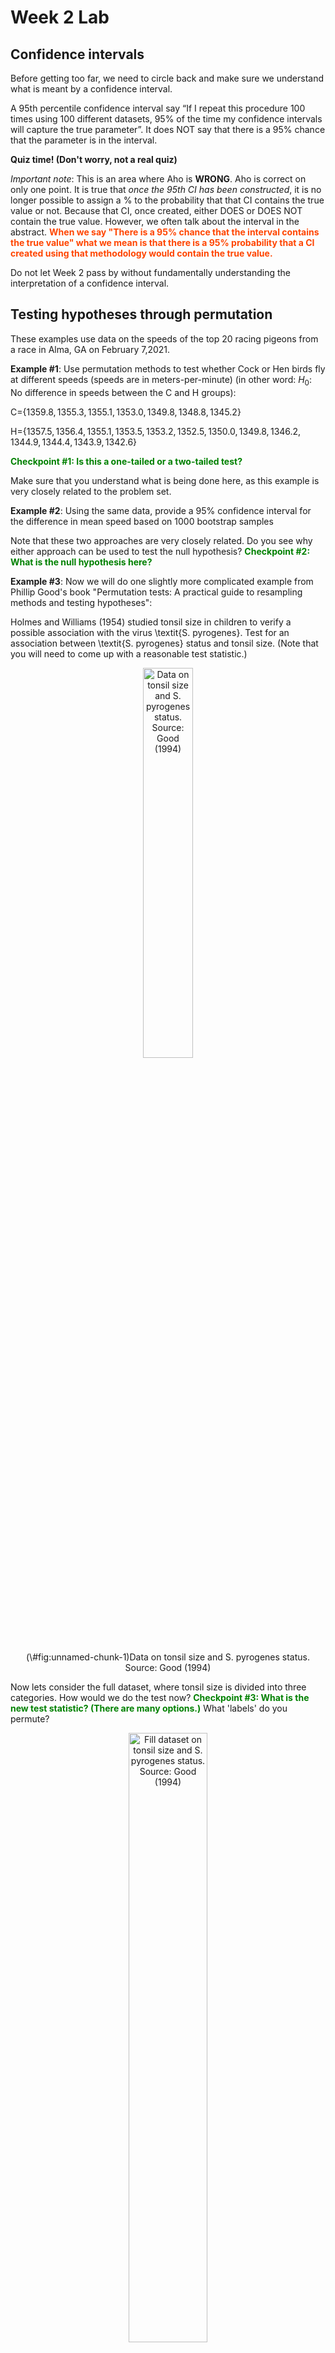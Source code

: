 Week 2 Lab
=============

Confidence intervals
-----------------------

Before getting too far, we need to circle back and make sure we understand what is meant by a confidence interval. 

A 95th percentile confidence interval say “If I repeat this procedure 100 times using 100 different datasets, 95% of the time my confidence intervals will capture the true parameter”. It does NOT say that there is a 95% chance that the parameter is in the interval.

**Quiz time! (Don't worry, not a real quiz)**

*Important note*: This is an area where Aho is **WRONG**. Aho is correct on only one point. It is true that *once the 95th CI has been constructed*, it is no longer possible to assign a $\%$ to the probability that that CI contains the true value or not. Because that CI, once created, either DOES or DOES NOT contain the true value. However, we often talk about the interval in the abstract. **<span style="color: orangered;">When we say "There is a 95$\%$ chance that the interval contains the true value" what we mean is that there is a 95$\%$ probability that a CI created using that methodology would contain the true value.</span>**

Do not let Week 2 pass by without fundamentally understanding the interpretation of a confidence interval. 

Testing hypotheses through permutation
------------------------------------

These examples use data on the speeds of the top 20 racing pigeons from a race in Alma, GA on February 7,2021. 

**Example #1**: Use permutation methods to test whether Cock or Hen birds fly at different speeds (speeds are in meters-per-minute) (in other word: $H_{0}$: No difference in speeds between the C and H groups):

C=$\{1359.8,1355.3,1355.1,1353.0,1349.8,1348.8,1345.2\}$

H=$\{1357.5,1356.4,1355.1,1353.5,1353.2,1352.5,1350.0,1349.8,1346.2,1344.9,1344.4,1343.9,1342.6\}$

**<span style="color: green;">Checkpoint #1: Is this a one-tailed or a two-tailed test?</span>**

Make sure that you understand what is being done here, as this example is very closely related to the problem set.


**Example #2**: Using the same data, provide a 95% confidence interval for the difference in mean speed based on 1000 bootstrap samples

Note that these two approaches are very closely related. Do you see why either approach can be used to test the null hypothesis? **<span style="color: green;">Checkpoint #2: What is the null hypothesis here?</span>**

**Example #3**: Now we will do one slightly more complicated example from Phillip Good's book "Permutation tests: A practical guide to resampling methods and testing hypotheses":

Holmes and Williams (1954) studied tonsil size in children to verify a possible association with the virus \textit{S. pyrogenes}. Test for an association between \textit{S. pyrogenes} status and tonsil size. (Note that you will need to come up with a reasonable test statistic.)

<div class="figure" style="text-align: center">
<img src="Table2categories.png" alt="Data on tonsil size and S. pyrogenes status. Source: Good (1994)" width="40%" />
<p class="caption">(\#fig:unnamed-chunk-1)Data on tonsil size and S. pyrogenes status. Source: Good (1994)</p>
</div>

Now lets consider the full dataset, where tonsil size is divided into three categories. How would we do the test now? **<span style="color: green;">Checkpoint #3: What is the new test statistic? (There are many options.)</span>** What 'labels' do you permute?

<div class="figure" style="text-align: center">
<img src="Table3categories.png" alt="Fill dataset on tonsil size and S. pyrogenes status. Source: Good (1994)" width="50%" />
<p class="caption">(\#fig:unnamed-chunk-2)Fill dataset on tonsil size and S. pyrogenes status. Source: Good (1994)</p>
</div>

Basics of bootstrap and jackknife
------------------------------------

To get started with bootstrap and jackknife techniques, we start by working through a very simple example. First we simulate some data


```r
x<-seq(0,9,by=1)
```

This will constutute our "data". Let's print the result of sampling with replacement to get a sense for it...


```r
table(sample(x,size=length(x),replace=T))
```

```
## 
## 1 2 3 5 6 7 8 9 
## 1 3 1 1 1 1 1 1
```

Now we will write a little script to take bootstrap samples and calculate the means of each of these bootstrap samples


```r
xmeans<-vector(length=1000)
for (i in 1:1000)
  {
  xmeans[i]<-mean(sample(x,replace=T))
  }
```

The actual number of bootstrapped samples is arbitrary *at this point* but there are ways of characterizing the precision of the bootstrap (jackknife-after-bootstrap) which might inform the number of bootstrap samples needed. *In practice*, people tend to pick some arbitrary but large number of bootstrap samples because computers are so fast that it is often easy to draw far more samples than are actually needed. When calculation of the statistic is slow (as might be the case if you are using the samples to construct a phylogeny, for example), then you would need to be more concerned with the number of bootstrap samples. 

First, lets just look at a histogram of the bootstrapped means and plot the actual sample mean on the histogram for comparison



```r
hist(xmeans,breaks=30,col="pink")
abline(v=mean(x),lwd=2)
```

<img src="Week-2-lab_files/figure-html/unnamed-chunk-6-1.png" width="672" />

Calculating bias and standard error
-----------------------------------

From these we can calculate the bias and standard deviation for the mean (which is the "statistic"):

$$
\widehat{Bias_{boot}} = \left(\frac{1}{k}\sum^{k}_{i=1}\theta^{*}_{i}\right)-\hat{\theta}
$$


```r
bias.boot<-mean(xmeans)-mean(x)
bias.boot
```

```
## [1] 0.0112
```

```r
hist(xmeans,breaks=30,col="pink")
abline(v=mean(x),lwd=5,col="black")
abline(v=mean(xmeans),lwd=2,col="yellow")
```

<img src="Week-2-lab_files/figure-html/unnamed-chunk-7-1.png" width="672" />

$$
\widehat{s.e._{boot}} = \sqrt{\frac{1}{k-1}\sum^{k}_{i=1}(\theta^{*}_{i}-\bar{\theta^{*}})^{2}}
$$


```r
se.boot<-sd(xmeans)
```

We can find the confidence intervals in two ways:

Method #1: Assume the bootstrap statistics are normally distributed


```r
LL.boot<-mean(xmeans)-1.96*se.boot #where did 1.96 come from?
UL.boot<-mean(xmeans)+1.96*se.boot
LL.boot
```

```
## [1] 2.714986
```

```r
UL.boot
```

```
## [1] 6.307414
```

Method #2: Simply take the quantiles of the bootstrap statistics


```r
quantile(xmeans,c(0.025,0.975))
```

```
##  2.5% 97.5% 
##   2.8   6.2
```

Let's compare this to what we would have gotten if we had used normal distribution theory. First we have to calculate the standard error:


```r
se.normal<-sqrt(var(x)/length(x))
LL.normal<-mean(x)-qt(0.975,length(x)-1)*se.normal
UL.normal<-mean(x)+qt(0.975,length(x)-1)*se.normal
LL.normal
```

```
## [1] 2.334149
```

```r
UL.normal
```

```
## [1] 6.665851
```

In this case, the confidence intervals we got from the normal distribution theory are too wide.

**<span style="color: green;">Checkpoint #4: Does it make sense why the normal distribution theory intervals are too wide?</span>** Because the original were were uniformly distributed, the data has higher variance than would be expected and therefore the standard error is higher than would be expected.

There are two packages that provide functions for bootstrapping, 'boot' and 'boostrap'. We will start by using the 'bootstrap' package, which was originally designed for Efron and Tibshirani's monograph on the bootstrap. 

To test the main functionality of the 'bootstrap' package, we will use the data we already have. The 'bootstrap' function requires the input of a user-defined function to calculate the statistic of interest. Here I will write a function that calculates the mean of the input values.


```r
library(bootstrap)
theta<-function(x)
  {
    mean(x)
  }
results<-bootstrap(x=x,nboot=1000,theta=theta)
results
```

```
## $thetastar
##    [1] 2.2 3.9 4.7 6.5 5.4 3.8 4.2 4.7 3.4 5.1 5.4 4.7 4.8 3.9 6.0 4.9 4.6 3.4
##   [19] 4.7 4.6 3.4 5.4 4.2 4.5 4.7 4.7 6.8 4.2 5.9 6.7 4.3 4.1 5.9 3.4 4.9 4.1
##   [37] 5.3 3.6 5.9 5.0 5.0 4.5 5.5 3.4 4.5 5.7 4.5 4.2 4.9 4.4 6.2 7.2 5.5 4.4
##   [55] 5.6 4.0 3.0 5.7 4.0 4.4 3.4 4.7 4.8 3.6 3.4 3.6 5.1 5.0 4.4 4.3 5.8 4.7
##   [73] 2.6 5.2 2.9 3.4 6.5 4.6 4.5 4.1 5.7 4.8 2.9 4.0 3.5 4.5 3.9 6.0 3.9 3.5
##   [91] 3.7 3.6 4.6 5.3 2.4 3.9 2.6 5.4 5.4 6.1 3.6 5.3 4.0 4.4 5.6 5.3 4.0 3.2
##  [109] 3.4 4.2 4.1 3.4 4.1 3.3 5.7 2.9 5.1 5.4 4.4 3.8 5.0 4.6 2.3 4.1 3.5 4.0
##  [127] 3.5 4.6 4.1 4.7 5.4 5.7 4.7 4.7 4.3 5.1 2.4 5.1 4.6 4.9 4.5 4.6 4.2 4.5
##  [145] 5.4 6.3 3.9 3.7 5.0 4.5 4.9 4.4 3.5 5.2 5.0 4.6 4.3 5.3 3.4 3.0 4.1 4.5
##  [163] 4.9 3.1 2.7 3.8 5.6 3.3 4.4 6.3 2.6 4.5 5.9 5.1 3.8 4.6 4.4 3.9 4.8 2.3
##  [181] 4.5 4.0 6.3 3.1 6.2 2.7 4.2 3.7 4.9 6.7 3.7 6.5 4.1 4.4 5.1 5.8 4.4 4.1
##  [199] 3.5 4.4 4.5 3.9 3.2 4.0 4.3 4.9 3.5 5.1 5.8 2.8 4.5 5.0 4.7 4.7 3.8 5.8
##  [217] 4.1 4.3 3.9 4.9 4.0 2.9 7.0 4.7 2.6 4.4 4.8 2.7 4.1 4.3 5.8 5.9 5.8 4.4
##  [235] 4.2 4.8 3.4 4.5 5.3 4.6 3.5 4.1 3.7 3.6 3.7 3.0 4.0 3.7 5.1 3.5 3.3 5.1
##  [253] 5.5 4.6 5.3 2.5 3.7 3.8 5.2 4.8 4.9 3.7 4.0 3.7 4.3 4.2 4.2 5.1 5.5 2.9
##  [271] 5.1 4.4 6.0 5.3 4.0 4.6 4.4 5.3 2.9 3.2 6.4 3.4 6.0 5.5 4.6 4.2 5.4 3.3
##  [289] 4.9 3.7 4.0 3.4 4.3 4.6 5.6 4.6 5.4 4.7 4.9 4.1 4.3 4.5 4.6 5.9 4.6 5.0
##  [307] 4.0 4.4 4.9 3.2 4.3 5.0 4.7 4.7 2.6 3.0 4.3 3.9 4.6 6.4 6.0 2.5 4.1 4.6
##  [325] 3.1 3.1 4.2 2.9 4.9 3.9 2.7 4.2 3.6 4.3 5.1 4.8 2.7 5.6 3.0 4.0 4.1 4.7
##  [343] 4.8 4.9 4.2 4.4 5.0 5.1 6.1 3.6 5.6 3.3 5.4 5.2 4.8 3.6 5.6 4.1 4.4 3.6
##  [361] 4.7 5.4 5.5 4.6 4.6 3.7 3.7 3.9 3.9 5.1 2.8 4.1 3.6 5.8 5.5 5.1 5.0 4.5
##  [379] 5.5 5.7 4.2 4.6 5.8 2.8 3.3 4.1 4.2 5.5 4.6 5.2 4.5 5.4 3.9 4.9 4.7 3.2
##  [397] 5.3 3.8 3.5 3.7 4.5 2.5 6.1 4.3 4.0 3.3 3.5 6.0 4.9 4.2 4.5 3.8 5.7 3.9
##  [415] 4.2 5.1 2.3 5.4 5.6 4.9 3.5 5.5 5.1 4.5 4.4 4.2 5.2 6.0 4.4 5.3 5.7 5.5
##  [433] 3.7 4.5 5.2 4.6 4.1 3.5 5.2 3.2 3.6 6.7 4.0 4.0 3.7 3.9 6.2 4.1 4.2 4.8
##  [451] 4.0 3.4 3.6 4.0 4.0 4.7 4.7 5.1 2.9 4.6 4.4 3.4 6.0 4.7 3.7 5.9 4.9 2.3
##  [469] 4.6 3.8 5.8 5.0 6.3 6.2 4.1 4.6 3.8 4.7 3.9 5.4 5.4 4.4 2.9 5.6 3.6 4.8
##  [487] 5.8 6.5 4.4 4.2 4.2 2.9 7.2 4.9 4.0 5.0 5.3 4.1 3.9 4.3 6.4 3.9 5.7 6.3
##  [505] 3.3 5.1 4.9 5.1 4.7 4.3 4.5 4.9 4.6 3.3 4.6 5.7 4.8 5.0 4.7 4.0 5.2 4.9
##  [523] 3.5 3.3 3.3 4.3 3.6 5.0 4.7 4.6 2.3 4.9 4.5 3.2 5.1 3.9 3.6 4.7 2.8 4.2
##  [541] 6.6 4.3 5.0 6.1 5.0 4.1 4.0 3.2 3.9 3.7 4.3 4.9 5.4 3.8 4.3 6.7 5.7 5.8
##  [559] 4.3 2.9 3.9 5.5 5.5 4.1 4.3 4.4 3.1 3.7 5.1 6.0 4.4 2.4 5.2 4.3 4.9 4.3
##  [577] 5.1 5.2 4.3 5.0 4.7 5.8 4.0 5.5 3.9 4.7 4.6 4.4 4.3 5.1 6.0 3.2 5.8 3.2
##  [595] 3.5 5.4 3.1 4.5 5.8 3.9 4.2 3.4 4.8 4.1 3.2 4.3 4.0 3.9 6.4 4.8 5.0 5.0
##  [613] 4.5 3.7 5.0 3.5 4.5 4.7 5.1 3.6 5.9 3.6 5.4 5.1 4.6 5.3 3.9 4.0 3.4 3.7
##  [631] 4.2 4.8 4.7 3.4 4.6 4.3 4.1 5.5 3.5 3.7 4.4 3.4 4.5 5.4 3.8 4.2 5.5 4.3
##  [649] 5.3 3.7 5.2 4.2 4.4 1.8 4.8 3.7 5.9 4.4 4.5 2.9 3.9 4.5 4.1 5.4 4.8 4.0
##  [667] 5.1 5.3 6.3 4.0 4.9 4.2 5.0 6.8 4.2 5.9 5.3 3.4 4.9 4.2 4.3 3.5 4.7 6.5
##  [685] 4.3 6.0 4.1 4.7 6.5 3.7 4.1 4.7 5.4 4.9 3.3 2.4 5.2 2.0 4.3 4.0 4.7 4.2
##  [703] 6.9 5.4 4.6 2.9 4.6 4.5 6.0 4.5 4.1 4.4 3.5 5.2 4.3 5.5 3.1 4.3 3.0 4.7
##  [721] 4.0 4.0 5.3 3.5 4.5 4.2 4.3 4.0 5.7 5.4 6.3 3.0 5.3 5.7 4.6 5.2 4.5 5.2
##  [739] 3.7 4.3 4.0 4.4 5.2 5.0 4.2 4.2 6.3 4.6 4.2 4.7 4.8 4.2 3.0 4.5 4.6 4.7
##  [757] 5.9 4.9 3.8 4.1 5.9 5.1 3.7 3.7 4.0 2.8 4.5 4.4 3.9 4.7 2.0 5.5 4.3 5.7
##  [775] 5.8 5.9 3.3 5.1 4.8 6.4 4.3 4.6 4.6 5.2 3.2 3.6 4.0 4.6 3.4 3.8 5.0 6.0
##  [793] 5.3 5.0 4.1 3.8 4.6 4.3 4.7 3.9 4.8 4.6 3.0 4.4 4.5 3.9 4.8 5.1 4.8 3.3
##  [811] 5.7 3.6 5.1 3.4 4.6 7.0 2.8 5.7 5.7 4.3 5.6 4.6 5.4 5.7 4.6 3.9 4.3 4.4
##  [829] 4.8 5.7 3.5 3.7 5.2 5.5 6.6 5.3 4.5 5.1 4.9 4.0 4.1 3.4 5.0 4.4 5.5 3.4
##  [847] 2.8 4.6 4.7 4.1 4.4 3.7 4.0 3.3 4.0 3.7 4.4 4.9 4.5 5.0 4.0 3.5 5.2 4.4
##  [865] 3.7 3.1 4.3 3.8 3.9 3.3 4.8 3.2 6.6 4.9 5.1 4.5 4.1 5.2 4.7 3.9 3.4 3.9
##  [883] 4.9 4.2 2.6 5.1 3.8 3.4 5.4 5.1 4.7 5.2 4.2 5.5 4.1 3.7 3.7 5.5 4.8 3.7
##  [901] 4.7 5.4 3.5 5.2 4.9 5.0 2.5 4.5 3.2 4.6 6.4 3.8 4.7 3.7 5.5 6.0 4.4 4.3
##  [919] 3.7 2.9 4.1 5.3 3.2 3.9 5.2 4.9 4.9 5.2 4.1 4.9 5.0 3.4 5.3 3.6 3.7 3.8
##  [937] 2.3 3.6 4.0 2.8 3.6 4.0 3.9 4.4 3.3 5.1 4.3 5.0 4.6 4.6 4.0 4.7 6.0 3.5
##  [955] 5.5 3.9 5.6 5.5 5.7 2.8 5.0 5.3 5.7 3.4 4.7 4.1 3.7 5.0 5.4 4.6 3.0 3.4
##  [973] 3.2 4.4 2.8 4.0 2.6 4.7 5.5 4.6 4.8 4.7 4.2 4.9 3.8 4.2 4.5 2.6 4.5 4.5
##  [991] 5.0 5.7 4.7 3.9 4.5 3.3 3.8 4.8 3.9 4.6
## 
## $func.thetastar
## NULL
## 
## $jack.boot.val
## NULL
## 
## $jack.boot.se
## NULL
## 
## $call
## bootstrap(x = x, nboot = 1000, theta = theta)
```

```r
quantile(results$thetastar,c(0.025,0.975))
```

```
##  2.5% 97.5% 
##   2.6   6.4
```

Notice that we get exactly what we got last time. This illustrates an important point, which is that the bootstrap functions are often no easier to use than something you could write yourself.

You can also define a function of the bootstrapped statistics (we have been calling this theta) to pull out immediately any summary statistics you are interested in from the bootstrapped thetas.

Here I will write a function that calculates the bias of my estimate of the mean (which is 4.5 [i.e. the mean of the number 0,1,2,3,4,5,6,7,8,9])


```r
bias<-function(x)
  {
  mean(x)-4.5
  }
results<-bootstrap(x=x,nboot=1000,theta=theta,func=bias)
results
```

```
## $thetastar
##    [1] 3.7 4.3 4.1 4.2 4.8 4.6 3.6 5.6 6.3 5.6 4.1 3.5 5.0 5.2 3.4 3.7 4.0 4.3
##   [19] 5.4 5.9 4.1 5.2 4.7 4.1 3.5 5.1 4.4 2.8 5.8 5.0 4.3 3.5 4.2 5.0 4.4 2.5
##   [37] 4.3 4.3 6.4 4.9 4.3 3.7 5.0 6.0 4.9 5.9 4.5 3.7 7.1 4.9 5.7 3.2 5.0 4.1
##   [55] 5.2 4.0 3.2 4.6 4.3 4.3 4.9 3.3 3.3 4.8 6.9 4.5 4.9 4.4 3.6 4.5 4.7 4.4
##   [73] 3.8 4.8 4.1 5.1 5.7 4.7 5.4 3.6 6.0 4.6 4.3 3.9 5.0 4.0 4.0 6.8 5.1 3.9
##   [91] 5.0 3.4 5.9 3.4 4.4 4.5 5.8 4.2 5.5 4.3 5.0 4.5 5.2 3.7 3.2 3.8 5.0 5.9
##  [109] 6.0 4.5 5.1 3.8 4.7 4.9 4.6 2.9 3.3 4.0 5.4 4.2 3.8 4.8 5.6 5.4 4.0 5.3
##  [127] 4.1 4.3 5.0 4.3 6.1 3.9 4.5 4.0 4.2 4.2 5.7 4.0 3.1 3.6 4.5 5.8 3.6 5.5
##  [145] 5.3 4.3 5.3 3.5 4.8 3.7 6.8 4.9 3.3 5.6 2.8 4.5 4.9 5.1 3.4 4.9 4.8 4.2
##  [163] 5.0 4.7 5.6 5.3 4.8 3.0 5.5 3.4 2.6 3.6 4.8 4.6 5.1 4.6 5.1 5.4 5.5 3.7
##  [181] 5.2 4.3 4.0 4.3 5.1 5.4 4.4 6.6 5.3 5.1 3.9 3.5 6.0 4.5 2.6 5.4 3.9 5.3
##  [199] 4.4 4.9 4.4 6.0 4.6 4.9 4.1 3.3 4.6 4.4 4.4 3.1 3.9 3.9 4.4 4.3 4.3 3.1
##  [217] 4.6 5.5 5.2 2.8 3.8 3.0 4.6 4.2 3.2 3.3 5.8 3.8 2.7 3.8 4.5 4.9 3.9 2.9
##  [235] 5.6 4.3 3.7 4.9 3.9 4.4 4.8 5.0 5.6 4.6 4.6 4.2 4.8 4.6 4.2 4.2 2.3 5.6
##  [253] 4.1 4.4 2.8 4.1 4.7 4.5 4.2 3.5 4.1 3.0 4.1 3.0 5.3 3.6 4.4 4.8 4.3 5.0
##  [271] 3.9 5.2 5.9 3.9 5.4 5.0 5.2 5.3 4.7 3.0 3.2 4.7 4.0 4.7 3.3 5.8 5.0 4.2
##  [289] 7.0 4.8 4.4 4.6 5.1 3.5 4.4 4.3 4.7 4.2 4.6 5.8 4.5 4.4 5.0 5.7 5.8 4.4
##  [307] 3.9 4.1 4.7 6.6 4.6 4.7 5.4 2.6 4.1 5.9 5.2 4.9 5.4 5.2 4.1 4.2 4.6 5.5
##  [325] 5.4 4.0 5.6 5.1 4.3 5.4 4.1 3.5 2.7 4.8 3.2 4.5 3.7 5.4 3.4 4.8 3.5 2.9
##  [343] 5.4 5.0 4.0 4.7 3.8 5.2 3.8 5.0 5.3 3.7 3.8 4.1 3.5 6.0 3.1 4.2 4.9 3.4
##  [361] 4.2 4.1 3.6 4.0 4.9 4.7 4.2 3.8 5.3 3.1 5.9 4.4 4.8 4.0 4.9 4.9 4.8 3.1
##  [379] 6.8 5.1 4.2 5.3 3.8 4.8 4.8 5.0 4.2 5.1 4.5 4.6 4.6 5.5 3.9 3.4 3.7 4.9
##  [397] 4.7 4.9 2.9 4.7 6.4 6.0 4.7 4.4 3.4 3.3 4.6 3.4 4.8 4.7 5.1 5.4 3.2 5.1
##  [415] 5.9 4.5 5.1 3.8 5.9 5.0 4.5 5.4 3.7 5.4 4.3 5.5 4.8 3.5 5.0 4.5 4.9 5.8
##  [433] 4.0 2.8 5.4 4.6 6.4 3.8 7.0 4.5 4.3 4.4 4.0 4.6 4.1 3.1 4.1 3.7 4.0 4.3
##  [451] 2.8 3.5 2.7 4.4 3.9 3.2 3.1 6.0 3.6 5.3 5.1 5.3 5.9 4.6 5.0 3.2 4.7 5.4
##  [469] 2.6 4.5 3.6 5.1 4.3 4.8 4.7 3.6 4.2 4.7 4.4 4.6 5.5 5.3 4.4 4.1 4.8 6.0
##  [487] 4.0 4.0 4.0 3.7 6.0 3.8 5.0 5.6 4.9 6.9 5.3 4.3 3.8 2.3 3.5 4.1 3.7 4.4
##  [505] 3.9 3.7 3.3 4.3 4.1 4.2 3.5 4.7 4.2 5.2 4.6 3.1 5.0 4.9 6.5 2.8 4.7 4.5
##  [523] 6.1 4.6 5.0 5.2 3.2 4.8 5.9 2.4 2.4 5.1 4.1 5.0 6.0 3.6 3.9 4.4 4.2 5.8
##  [541] 4.2 4.5 4.8 5.1 5.7 5.6 3.9 4.1 2.9 4.8 5.1 5.3 4.0 3.4 5.1 4.8 4.3 4.3
##  [559] 3.6 3.8 3.3 5.1 6.1 3.0 3.2 3.8 5.2 4.7 5.1 5.2 2.7 3.8 4.6 5.6 5.4 5.2
##  [577] 4.0 5.8 3.3 5.0 5.1 4.8 5.8 4.3 4.7 5.2 6.6 6.9 2.9 3.7 4.3 5.6 5.0 3.6
##  [595] 4.4 4.0 4.5 3.2 3.6 4.0 4.5 5.8 5.4 5.0 4.0 6.0 4.8 5.4 5.3 5.9 4.2 4.8
##  [613] 4.9 4.6 4.5 4.3 4.8 4.0 4.7 4.8 7.2 5.0 6.9 6.2 3.7 4.7 6.6 5.5 6.4 3.8
##  [631] 3.7 3.0 5.0 4.6 5.0 5.7 4.4 4.0 4.1 4.3 5.1 5.1 5.8 4.7 2.4 4.6 4.9 4.4
##  [649] 5.9 6.2 4.0 4.6 4.4 4.5 5.4 4.8 5.3 3.9 4.4 5.6 4.5 4.7 3.2 4.7 4.6 5.1
##  [667] 3.5 3.7 3.9 4.2 2.7 5.9 4.0 4.3 4.7 4.5 4.4 4.4 4.6 6.3 4.0 5.3 3.8 3.4
##  [685] 5.4 5.1 3.1 4.5 3.6 4.6 5.3 4.1 3.7 3.4 5.7 4.7 4.6 5.0 3.2 5.4 3.7 3.9
##  [703] 4.3 2.9 4.6 2.9 3.8 4.6 4.8 5.9 4.2 4.4 5.7 4.2 3.3 3.9 5.5 4.0 4.5 3.9
##  [721] 5.1 4.3 3.8 4.4 5.0 5.4 6.1 5.0 3.9 4.0 4.2 3.2 4.3 5.9 6.9 3.1 3.6 4.5
##  [739] 3.4 4.9 2.7 4.4 6.9 3.9 4.3 3.0 4.8 3.7 3.4 4.6 6.2 4.7 6.6 3.8 4.9 5.7
##  [757] 5.6 3.8 2.5 5.8 4.8 5.4 4.1 5.2 4.8 5.3 2.8 4.2 2.3 4.6 6.1 5.9 5.4 4.6
##  [775] 6.1 5.2 5.4 5.1 3.3 4.1 4.7 5.3 3.7 3.2 4.0 3.7 4.6 4.4 4.3 5.9 5.6 4.7
##  [793] 5.8 5.5 2.2 3.9 4.9 3.8 2.6 2.7 4.2 4.9 4.5 5.1 4.4 4.4 6.1 6.2 4.0 4.7
##  [811] 5.0 2.7 5.2 4.7 4.2 3.1 5.3 3.8 3.7 4.7 6.2 3.2 3.1 4.3 3.9 4.6 4.8 5.8
##  [829] 4.7 4.4 4.1 3.5 4.3 4.6 3.9 2.5 4.8 4.1 3.0 3.7 3.7 2.7 4.8 3.0 5.0 3.5
##  [847] 5.0 4.4 4.9 3.8 4.8 2.9 4.9 5.0 2.7 4.7 4.5 3.3 5.1 4.8 4.9 5.9 5.9 4.5
##  [865] 5.0 5.8 4.4 4.6 4.6 4.0 5.9 3.5 6.5 5.6 4.0 4.8 3.0 3.4 5.5 4.2 5.6 4.2
##  [883] 3.6 4.8 4.5 4.0 4.5 3.4 4.9 3.3 3.6 5.6 3.2 4.0 4.4 4.0 4.6 3.9 2.7 4.4
##  [901] 5.2 4.1 3.6 4.8 4.2 4.9 4.3 3.1 5.5 3.8 4.7 5.7 3.3 3.8 5.2 4.2 3.4 4.3
##  [919] 2.9 4.5 4.3 4.6 5.0 4.3 4.6 4.8 4.5 3.5 3.0 4.4 6.2 3.0 4.3 2.7 5.4 3.9
##  [937] 3.7 6.3 4.9 4.4 3.4 5.1 5.8 4.4 5.0 3.5 5.4 4.7 4.5 6.2 3.7 2.4 3.5 5.7
##  [955] 6.3 4.7 5.4 3.5 4.9 4.1 5.4 4.1 4.5 5.7 6.1 4.4 4.1 4.5 4.8 4.4 5.4 4.4
##  [973] 4.8 3.6 4.7 3.9 3.5 4.1 5.0 4.8 4.1 4.5 3.0 4.7 4.2 3.1 4.7 5.2 3.0 5.8
##  [991] 3.9 4.1 4.5 5.4 4.3 3.3 5.7 4.2 4.6 3.6
## 
## $func.thetastar
## [1] -4e-04
## 
## $jack.boot.val
##  [1]  0.51029412  0.37942857  0.30919220  0.20206490  0.08176292 -0.10028409
##  [7] -0.19756098 -0.33876404 -0.36069519 -0.44466292
## 
## $jack.boot.se
## [1] 0.9670008
## 
## $call
## bootstrap(x = x, nboot = 1000, theta = theta, func = bias)
```

Compare this to 'bias.boot' (our result from above). Why might it not be the same? Try running the same section of code several times. See how the value of the bias ($func.thetastar) jumps around? We should not be surprised by this because we can look at the jackknife-after-bootstrap estimate of the standard error of the function (in this case, that function is the bias) and we can see that it is not so small that we wouldn't expect some variation in these values.

Remember, everything we have discussed today are estimates. The statistic as applied to your data will change with new data, as will the standard error, the confidence intervals - everything! All of these values have sampling distributions and are subject to change if you repeated the procedure with new data.

Note that we can calculate any function of $\theta^{*}$. A simple example would be the 72nd percentile:


```r
perc72<-function(x)
  {
  quantile(x,probs=c(0.72))
  }
results<-bootstrap(x=x,nboot=1000,theta=theta,func=perc72)
results
```

```
## $thetastar
##    [1] 5.5 4.8 3.7 5.4 3.4 3.3 5.4 5.0 4.3 2.4 6.2 4.4 4.2 4.9 5.2 3.6 4.8 4.6
##   [19] 2.2 4.4 4.8 4.8 6.2 4.8 3.9 4.4 4.6 4.1 4.0 4.0 4.5 4.6 4.3 3.4 4.1 4.1
##   [37] 5.2 5.8 4.4 4.2 3.7 5.6 4.0 4.1 3.2 3.7 5.2 4.4 5.4 5.1 6.1 4.9 3.7 4.3
##   [55] 4.4 4.9 6.2 4.3 5.0 5.0 4.6 4.7 4.1 4.4 4.5 6.1 5.2 3.9 3.3 4.9 4.0 4.5
##   [73] 4.7 4.9 5.0 5.4 3.9 3.8 3.7 4.1 4.3 4.1 4.0 5.4 5.1 5.3 4.7 4.1 3.9 3.4
##   [91] 4.8 3.6 4.2 6.2 5.7 4.2 3.3 2.3 3.8 4.2 4.7 4.3 3.3 4.2 6.1 3.9 4.5 4.1
##  [109] 4.5 3.2 3.7 5.1 5.4 4.8 4.5 3.7 4.8 5.4 5.8 5.2 3.9 2.9 5.4 2.7 4.3 4.6
##  [127] 4.4 5.4 3.4 5.2 4.1 6.4 4.9 5.9 4.6 3.6 3.5 4.3 4.5 4.0 3.8 5.5 2.6 4.1
##  [145] 6.0 5.5 5.3 4.0 4.4 4.5 4.4 4.1 4.9 5.7 5.7 4.4 4.1 4.0 4.8 4.1 3.0 4.9
##  [163] 6.0 3.1 6.2 4.2 4.4 3.4 3.2 4.8 6.0 3.0 5.1 3.9 6.6 3.2 5.5 4.8 4.8 5.5
##  [181] 4.5 4.7 3.3 4.9 2.6 5.6 4.3 4.9 4.2 3.3 4.0 2.6 3.9 5.4 5.9 3.5 5.4 6.1
##  [199] 5.1 4.4 2.8 4.4 3.6 4.3 5.4 6.1 5.5 4.7 5.1 5.0 3.5 5.8 6.4 4.5 4.8 4.4
##  [217] 4.6 5.4 5.2 4.4 3.5 3.6 3.3 4.0 5.9 2.9 5.3 6.1 5.9 4.9 5.7 5.1 4.3 4.1
##  [235] 4.1 5.4 4.3 4.8 3.1 6.4 4.6 4.4 5.3 5.4 4.9 5.1 2.9 6.1 4.8 6.9 5.2 3.4
##  [253] 4.6 5.1 5.7 4.8 4.5 5.4 4.5 4.8 4.1 5.1 3.7 3.9 4.5 3.2 5.3 4.6 5.3 2.9
##  [271] 5.0 5.3 4.8 3.3 4.5 4.2 5.4 3.8 4.8 4.1 5.5 3.3 4.7 5.7 4.5 4.1 4.5 5.7
##  [289] 4.9 3.2 5.9 4.6 6.0 4.7 3.9 3.4 5.6 4.9 3.3 4.3 4.3 5.7 6.3 4.1 3.7 3.7
##  [307] 3.7 3.1 5.3 4.6 5.0 4.6 4.0 4.9 5.6 4.8 4.1 4.1 4.8 4.7 3.6 4.6 4.8 4.1
##  [325] 4.6 3.9 3.9 4.6 6.0 5.5 5.1 3.5 5.2 5.5 5.8 4.1 5.0 3.9 3.9 3.5 4.6 4.7
##  [343] 7.1 4.0 5.3 4.1 3.5 1.5 3.8 5.2 5.4 4.3 5.2 3.6 4.0 4.1 4.9 4.3 4.8 4.7
##  [361] 4.2 4.0 4.7 4.4 5.0 4.1 5.4 4.3 4.1 3.0 4.0 5.2 5.1 4.5 3.6 5.0 5.0 3.5
##  [379] 5.3 3.1 5.5 4.7 3.3 4.6 3.5 4.3 3.9 5.7 3.5 6.2 4.0 4.2 4.1 4.9 4.8 2.1
##  [397] 4.2 4.4 2.8 2.7 3.1 4.0 5.5 3.4 5.0 4.2 4.1 4.2 3.0 4.8 2.3 2.0 4.3 6.0
##  [415] 3.6 4.2 5.8 4.8 3.7 3.6 4.2 2.9 5.7 4.3 5.3 5.8 4.4 5.3 5.6 5.3 6.1 3.7
##  [433] 4.7 4.4 4.3 5.3 3.6 5.8 4.6 4.7 6.2 4.1 4.4 4.9 3.7 3.4 4.7 3.7 4.8 3.2
##  [451] 3.7 4.2 6.5 3.8 5.8 4.1 5.4 4.0 5.2 4.1 4.7 5.0 5.1 4.0 4.2 4.1 3.9 4.2
##  [469] 3.9 4.6 5.1 3.1 6.9 5.7 3.1 3.2 4.2 5.4 4.7 4.0 5.0 3.4 3.9 5.4 3.8 3.2
##  [487] 4.4 4.3 3.4 6.7 5.2 3.8 3.2 5.5 5.0 5.9 5.1 5.3 2.5 3.7 6.1 4.1 4.8 5.5
##  [505] 3.6 4.1 5.0 4.3 2.7 5.0 4.7 3.5 4.6 5.0 6.5 4.6 3.2 5.5 5.6 2.0 3.7 3.7
##  [523] 4.5 5.7 4.2 4.0 4.2 5.1 5.3 5.0 5.0 3.7 4.2 5.1 5.6 5.6 4.3 2.9 3.4 5.8
##  [541] 4.5 3.5 4.9 4.9 5.4 4.4 4.6 3.9 4.2 5.8 3.7 5.7 6.1 5.2 4.0 3.4 3.3 5.2
##  [559] 5.4 4.4 5.1 5.0 1.3 5.8 4.7 5.6 4.1 5.2 3.4 5.6 4.5 3.1 3.9 4.2 2.9 6.7
##  [577] 5.3 4.1 5.4 4.7 5.1 4.9 4.2 3.2 3.5 5.7 4.7 4.2 4.9 3.7 5.5 2.7 5.4 5.3
##  [595] 6.1 3.5 2.8 4.1 3.6 4.3 3.5 4.2 4.8 3.1 5.2 3.3 3.7 3.4 4.8 5.3 4.0 5.1
##  [613] 4.2 4.6 4.4 3.8 4.0 3.9 5.4 5.9 4.5 4.6 3.6 3.1 5.4 5.4 3.9 4.6 4.6 5.7
##  [631] 5.0 4.1 3.3 4.5 2.1 5.7 4.0 3.9 6.0 2.7 5.7 3.1 4.4 4.2 4.6 3.9 5.3 4.0
##  [649] 4.5 3.1 4.5 4.4 3.4 4.3 4.4 4.3 3.5 5.5 4.0 4.8 6.2 2.0 4.2 4.6 3.7 5.0
##  [667] 3.6 5.1 4.7 4.7 3.7 4.5 4.0 4.0 5.3 4.4 5.1 3.6 5.6 5.5 3.5 5.2 5.6 5.0
##  [685] 4.5 5.2 3.7 5.6 4.3 3.9 4.4 2.2 5.1 4.0 3.2 4.2 3.8 6.5 3.5 4.5 4.3 4.6
##  [703] 5.0 4.2 3.6 4.0 5.5 3.0 3.7 3.1 5.2 3.3 5.3 4.5 5.5 4.3 3.5 6.2 5.5 5.7
##  [721] 5.4 5.5 4.3 4.1 3.4 5.7 3.2 3.0 3.6 3.5 4.9 3.4 2.8 5.4 2.8 5.2 5.1 3.3
##  [739] 3.9 4.7 3.7 5.5 3.5 4.8 3.9 4.2 4.7 4.2 3.7 4.7 4.0 4.3 2.3 5.2 2.7 3.8
##  [757] 4.7 5.3 5.4 3.6 4.3 5.0 6.4 5.5 4.2 5.3 5.1 4.3 4.8 3.8 5.7 3.4 4.3 4.4
##  [775] 2.7 2.8 4.0 5.7 5.4 4.2 4.2 4.9 3.7 4.8 4.9 4.7 4.6 4.3 5.2 4.0 3.7 3.6
##  [793] 4.4 4.1 3.9 4.9 4.5 2.6 4.8 4.6 4.4 4.2 4.2 4.9 4.8 5.3 4.5 4.8 3.3 4.2
##  [811] 5.0 3.2 5.1 2.9 5.6 4.3 3.0 3.6 4.5 3.9 3.8 5.7 5.2 4.4 4.7 6.0 5.6 5.8
##  [829] 3.1 4.9 5.3 4.1 4.2 4.4 5.4 3.7 4.8 4.9 3.8 6.3 5.0 3.8 5.3 3.8 3.1 4.8
##  [847] 4.3 3.4 3.4 4.0 4.0 4.0 5.8 5.0 6.7 4.4 5.0 6.4 6.9 4.6 6.6 5.5 4.3 4.0
##  [865] 4.3 5.5 4.4 4.0 5.7 3.8 3.5 3.9 4.5 5.0 4.1 5.4 5.6 4.9 3.2 6.3 5.7 5.0
##  [883] 4.7 4.3 4.3 3.6 2.3 5.7 4.8 4.4 4.1 4.0 4.8 4.0 4.7 5.0 4.4 6.5 2.5 4.0
##  [901] 4.4 6.3 4.2 2.9 4.4 5.4 3.9 4.3 3.9 3.6 3.1 3.8 3.7 4.0 4.4 5.3 3.5 4.4
##  [919] 2.4 5.4 4.8 4.9 5.0 5.4 2.9 4.5 2.0 3.3 3.6 3.9 4.1 3.8 4.6 5.0 5.4 4.9
##  [937] 4.1 4.2 5.3 5.9 3.9 3.6 4.7 3.6 4.1 3.7 5.7 5.1 3.6 4.8 4.4 4.1 3.5 4.6
##  [955] 4.1 4.6 4.2 4.3 4.6 4.9 2.5 4.9 5.4 4.5 5.9 4.8 4.4 3.6 3.6 3.5 5.5 4.2
##  [973] 4.0 2.0 4.8 3.3 4.8 3.7 4.2 4.0 4.5 4.4 4.8 4.3 5.7 3.4 4.0 2.6 4.2 4.6
##  [991] 4.1 5.2 3.7 3.8 5.3 2.6 5.7 4.2 3.2 5.2
## 
## $func.thetastar
## 72% 
##   5 
## 
## $jack.boot.val
##  [1] 5.500 5.400 5.300 5.232 5.100 5.000 4.900 4.700 4.544 4.400
## 
## $jack.boot.se
## [1] 1.052646
## 
## $call
## bootstrap(x = x, nboot = 1000, theta = theta, func = perc72)
```

On Tuesday we went over an example in which we bootstrapped the correlation coefficient between LSAT scores and GPA. To do that, we sampled pairs of (LSAT,GPA) data with replacement. Here is a little script that would do something like that using (X,Y) data that are independently drawn from the normal distribution


```r
xdata<-matrix(rnorm(30),ncol=2)
```

Everyone's data is going to be different. With such a small sample size, it would be easy to get a positive or negative correlation by random change, but on average across everyone's datasets, there should be zero correlation because the two columns are drawn independently.


```r
n<-15
theta<-function(x,xdata)
  {
  cor(xdata[x,1],xdata[x,2])
  }
results<-bootstrap(x=1:n,nboot=50,theta=theta,xdata=xdata) 
#NB: xdata is passed to the theta function, not needed for bootstrap function itself
```

Notice the parameters that get passed to the 'bootstrap' function are: (1) the indexes which will be sampled with replacement. This is different that the raw data but the end result is the same because both the indices and the raw data get passed to the function 'theta' (2) the number of bootrapped samples (in this case 50) (3) the function to calculate the statistic (4) the raw data.

Lets look at a histogram of the bootstrapped statistics $\theta^{*}$ and draw a vertical line for the statistic as applied to the original data.


```r
hist(results$thetastar,breaks=30,col="pink")
abline(v=cor(xdata[,1],xdata[,2]),lwd=2)
```

<img src="Week-2-lab_files/figure-html/unnamed-chunk-17-1.png" width="672" />

Parametric bootstrap
---------------------

Let's do one quick example of a parametric bootstrap. We haven't introduced distributions yet (except for the Gaussian, or Normal, distribution, which is the most familiar), so lets spend a few minutes exploring the Gamma distribution, just so we have it to work with for testing out parametric bootstrap. All we need to know is that the Gamma distribution is a continuous, non-negative distribution that takes two parameters, which we call "shape" and "rate". Lets plot a few examples just to see what a Gamma distribution looks like. (Note that the Gamma distribution can be parameterized by "shape" and "rate" OR by "shape" and "scale", where "scale" is just 1/"rate". R will allow you to use either (shape,rate) or (shape,scale) as long as you specify which you are providing.

<img src="Week-2-lab_files/figure-html/unnamed-chunk-18-1.png" width="672" />


Let's generate some fairly sparse data from a Gamma distribution


```r
original.data<-rgamma(10,3,5)
```

and calculate the skew of the data using the R function 'skewness' from the 'moments' package. 


```r
library(moments)
theta<-skewness(original.data)
head(theta)
```

```
## [1] 1.808106
```

What is skew? Skew describes how assymetric a distribution is. A distribution with a positive skew is a distribution that is "slumped over" to the right, with a right tail that is longer than the left tail. Alternatively, a distribution with negative skew has a longer left tail. Here we are just using it for illustration, as a property of a distribution that you may want to estimate using your data.

Lets use 'fitdistr' to fit a gamma distribution to these data. This function is an extremely handy function that takes in your data, the name of the distribution you are fitting, and some starting values (for the estimation optimizer under the hood), and it will return the parameter values (and their standard errors). We will learn in a couple weeks how R is doing this, but for now we will just use it out of the box. (Because we generated the data, we happen to know that the data are gamma distributed. In general we wouldn't know that, and we will see in a second that our assumption about the shape of the data really does make a difference.)


```r
library(MASS)
fit<-fitdistr(original.data,dgamma,list(shape=1,rate=1))
# fit<-fitdistr(original.data,"gamma")
# The second version would also work.
fit
```

```
##     shape       rate  
##   2.885895   3.216770 
##  (1.223376) (1.489318)
```

Now lets sample with replacement from this new distribution and calculate the skewness at each step:


```r
results<-c()
for (i in 1:1000)
  {
  x.star<-rgamma(length(original.data),shape=fit$estimate[1],rate=fit$estimate[2])
  results<-c(results,skewness(x.star))
  }
head(results)
```

```
## [1]  0.91085231 -0.41348082  0.97036706 -0.03730647  0.72896664  1.47288477
```

```r
hist(results,breaks=30,col="pink",ylim=c(0,1),freq=F)
```

<img src="Week-2-lab_files/figure-html/unnamed-chunk-22-1.png" width="672" />

Now we have the bootstrap distribution for skewness (the $\theta^{*}$ s), we can compare that to the equivalent non-parametric bootstrap:


```r
results2<-bootstrap(x=original.data,nboot=1000,theta=skewness)
results2
```

```
## $thetastar
##    [1]  0.820964222  0.592082201  2.133534592  1.431652893  0.381179484
##    [6] -0.565943162  1.966697218  1.097484161  2.090918890  0.939076605
##   [11]  1.747864532  0.010903201  1.294523007  1.150704280  1.717013758
##   [16] -0.883666661 -0.015865966  2.446783943  1.359275646  0.730082263
##   [21]  2.196767593  1.751764092  0.828936710  1.255356490 -1.338488186
##   [26]  0.282072425 -0.606257259 -0.637960529  0.769717355  0.616456777
##   [31]  1.808106221  2.491935028  2.125865242  1.504572751 -0.076589891
##   [36]  1.754415757  0.569421813  2.086191421  1.260058792 -0.657106383
##   [41] -0.842560165  1.100972960  1.490782241  0.589221959  2.150543428
##   [46]  2.067952023  2.511617587  2.434974950  0.356271112  2.455156344
##   [51]  1.084160597 -0.144340553  2.473813249  0.236554059 -0.853788214
##   [56] -1.361673394  1.619666420  0.916971120 -0.476893707 -0.752831770
##   [61]  0.380840073  2.113936650  1.491827576  1.284987371  0.136423769
##   [66]  1.554865857  1.234405122  1.266177564  1.829800853  0.284668560
##   [71]  2.175320770  1.409904562  1.213819360  1.836575017  0.609851676
##   [76]  0.646872657  0.921061719 -1.651576758  1.869564767  1.782751262
##   [81]  2.052281708  0.531497139  1.806011205  0.949653576  1.083030049
##   [86]  1.282979385  2.049647075  2.221244323  1.351791000  1.319073294
##   [91]  0.924959125  1.489370744  1.785564256  1.410307822  1.096068381
##   [96]  1.865992412  1.239641384  1.385427076  1.913047280  1.602277126
##  [101] -1.126051103  1.531908252  0.171125569 -0.044352660  0.467974567
##  [106]  1.780513425  2.184937075  0.979058338  0.686044980  1.230588913
##  [111] -0.650906871  1.450287864  2.236284900  1.319472647  0.938597284
##  [116]  0.705538965  1.415202237  1.871241917  1.096573164  0.160164165
##  [121]  1.294653483  1.150677497  1.074915359  1.985151756  1.234729234
##  [126]  1.226249932  0.448780495  1.431329722 -0.324145751  2.063938009
##  [131]  0.188263256 -0.682461732  1.820766746  0.154155127  2.458270024
##  [136]  0.553806647  0.791824800  1.868428259  1.045740599  1.539975185
##  [141]  1.428198176  2.097212969 -0.025778413  1.632024559  2.198678349
##  [146]  2.208764780  2.448635223  1.668496243  1.468272938  2.157488358
##  [151]  0.820799019  1.265456845  1.335330510  1.325080038  1.122993529
##  [156]  0.727283334  0.558816761  0.159041320  1.205024792  0.126393770
##  [161]  1.776977022  2.117727121  1.276905167  1.889256990  2.495197425
##  [166]  1.747839917  1.789749370  0.439009518  2.421614931  1.496846820
##  [171]  0.703482284  2.186234494  1.329788986  1.887550884  0.710294059
##  [176]  0.014652892  1.417462376  0.832019133  2.146455683  1.229522700
##  [181]  2.126916549 -0.519123032  0.678254229 -0.237909370  1.509036746
##  [186] -1.022789134  1.249909754  0.469070075  0.832354538  0.004550760
##  [191]  1.770859762  1.289919857  1.840456523  0.439163135  1.422352116
##  [196]  1.060283582  0.507392434  1.775408290  2.507178924  0.398419595
##  [201]  1.775695780  1.249811023  1.211346645  2.457164362  2.023328823
##  [206] -1.014914782  2.066004904  1.279958752  2.037953885  1.614336102
##  [211]  1.813099916 -0.523661838  0.252911375  1.301653879  1.785043339
##  [216]  2.431396744  2.150714088 -0.580649761  1.602214197  2.085519290
##  [221]  1.170632749  0.966652413 -0.454265690  0.859288029  1.563171443
##  [226]  0.259477896  2.010548202 -1.443551658 -1.185512979  1.795308852
##  [231]  0.013723828  2.045984506  0.582975599 -0.441729285  0.672563651
##  [236]  1.260385603  2.490241802 -0.460076937  1.221969298  2.172224542
##  [241]  1.411242935  1.756858599  1.325554658  1.046766915 -0.552396709
##  [246]  1.414949337  2.100258399  1.627113740  2.536010923  2.172004110
##  [251]  1.118720742  1.896947198  1.160248089  0.916749606  0.528077302
##  [256]  1.409359576  2.187819916  2.474900123  1.716130964  0.128405448
##  [261]  1.792469630  1.542392944  2.480829432  0.304242148  1.995383462
##  [266]  0.449801471  0.371085383 -1.453924579  1.946081107  0.069300515
##  [271]  1.783742188  2.147080267  1.821776624  2.244009545  1.423984996
##  [276]  0.006744387  1.629939905 -0.311178032  1.872211882  1.541565369
##  [281]  2.277407867  0.708346108  1.737382198  1.494995354  0.852687067
##  [286] -0.552396709  1.289972347  2.155334996  1.134436670 -0.153836417
##  [291]  1.092401617  2.127536181  0.159041320  1.445227402  0.337147029
##  [296]  0.140581961  0.589637994  2.189825919 -0.291696175  0.707386190
##  [301]  1.100739649  2.097830952 -0.296180219  1.362303451 -1.098793277
##  [306]  1.165718661  1.773820306  0.376232700  0.470073069  0.400453391
##  [311] -0.985983339  2.090444810  0.708226961  0.462196478  0.585376886
##  [316]  0.312461840  1.494617165  1.570540508  1.286726424 -0.770859484
##  [321]  0.211504470  0.183295860 -0.933704133  1.807071198  2.478275518
##  [326]  1.297014765  0.259199169  1.710438795  1.246299172 -0.313540606
##  [331]  0.287946765 -0.129643121  1.691451952  1.593918637  1.222957430
##  [336] -1.846201158  2.113753001  1.770366305  2.546421678  1.800510704
##  [341]  1.739582968  1.708227333  1.259842780 -0.421781186  1.024462934
##  [346]  0.965588686  1.090303213  1.666819350  0.780435854  0.996689419
##  [351]  0.756932205  2.127864873  0.708531759  1.984633969  1.973296684
##  [356]  1.875425229  0.635068833  0.087944360  1.587642505  1.302874133
##  [361]  0.637229818  1.174618301 -0.296807804  0.054059223  1.264324922
##  [366] -0.423799747 -0.056380503  1.859895948  1.851327339 -0.429100199
##  [371]  1.933970570  1.807077517  1.273917878  2.152471265 -0.877361413
##  [376]  2.126916549  1.528311952  1.307619501  0.528600934  0.239561987
##  [381] -0.929663239  0.358614501  1.062688090  0.560306806  1.347156704
##  [386]  0.712482757  1.869704001  0.324939047 -0.837983413 -1.436310191
##  [391]  1.238772222  1.949113143 -1.262103035  2.001659801  1.645793856
##  [396] -0.440865725  2.563677388  1.496189964  1.771492306  2.449658488
##  [401]  1.264473632  2.185131863  1.000424361  1.472893690  1.246714495
##  [406]  2.217331011  0.211332883 -0.605239788  0.254043459  1.955627314
##  [411]  2.510492730  0.719803428  1.351791000  2.126507459  2.489284250
##  [416]  2.267071443  0.941521580  1.424998765  0.835382676  1.617316818
##  [421]  1.748010441  2.440289743  1.073962017  2.141717721 -1.162637354
##  [426]  1.428651266 -0.063304497  1.692137740 -1.296226954  1.502204350
##  [431] -0.278756047  1.543152219  0.708221722  0.416751170  1.828992545
##  [436]  2.520283626  0.867855971  2.080086253  2.161950643  0.513509686
##  [441]  0.450086611  0.351512569  2.255399439  1.818711708  0.357296201
##  [446]  1.522709542  1.426008570  2.468830833  1.554291179  2.257853718
##  [451]  2.540925952  0.688852908  1.054658788  0.686252148  2.408141725
##  [456]  2.016727861  1.760680607  1.145463737  1.122356883  2.118834349
##  [461]  0.187205738  2.207070799  1.622404467 -1.221521858  2.209498247
##  [466]  1.763628714  1.488527094  0.691064041  0.612147804  1.810438127
##  [471]  1.100873603  2.081930537  0.288233771  0.632212708  1.621867479
##  [476]  1.641323693  1.650880910  1.932854135  0.965588686  0.566506124
##  [481]  1.576700882  1.267477622 -0.509398155 -0.692900452  1.281940255
##  [486]  1.392027282 -0.627836208 -0.571223237  0.803006575  0.221379000
##  [491]  1.523228752  0.462351036  1.501312981  0.875059416  0.593930468
##  [496]  0.574258253  1.769799335 -1.123345704  2.102362058  0.593389705
##  [501]  2.132650672  0.254553265  1.104165720  1.846603659  0.007750072
##  [506]  1.755739515  0.198125588  2.105476284  0.356995853  1.110090667
##  [511]  1.294334119  2.014521247  2.161708725  1.857045289  1.472804239
##  [516]  2.466979633  1.397258827  1.039742600  1.015548848  1.012550712
##  [521] -0.910911889  0.939245057  2.238105593  1.773086603  0.915226728
##  [526]  1.786857936  0.602693935  2.210853879  1.462879099  0.149953706
##  [531]  1.011517876  0.197190080  0.172638087  1.810655416  0.501499249
##  [536]  1.177290493  1.077070672 -0.930602220  2.319317382  1.102449625
##  [541]  1.254801558  1.487250412  1.296265279  1.439087318  1.823393743
##  [546]  0.868476695  2.504673590  1.229927910  1.420454564  1.829993225
##  [551] -1.027474112  1.212671893  0.782877829  1.080258461  1.404228089
##  [556]  1.602947076 -0.701389583  1.598985895  1.264763266  1.511389385
##  [561]  1.350151308  1.900828667  1.780217138  0.087601090  0.479496018
##  [566]  0.435002894  1.815415819  1.288479992  0.905716467  2.157488358
##  [571]  1.454485345  1.984454587  1.122614021  1.822128115 -0.350729799
##  [576]  1.995649057 -0.355081325  1.808106221  1.249470660  0.713293899
##  [581]  0.268480534  0.724581534 -0.364623456  1.191129628  0.882203574
##  [586] -0.546816065  0.741720993  2.191597301  1.704317808  0.314410942
##  [591]  1.265518252  1.535551998  1.995875733  1.788153788  0.485266506
##  [596]  1.668496243 -0.084878424  1.824010134  1.918261685  1.014294115
##  [601]  1.308691423  2.519271938  0.143798000  1.777795202  0.609297448
##  [606] -0.112607842  0.938473650  1.348062433  1.219169363  2.127515923
##  [611]  0.912932390  0.435608856  1.362890261  0.856562241  1.074162292
##  [616]  1.142919080 -0.680573004 -0.615279569 -1.251756244  0.166761262
##  [621]  0.405587250  0.709419295  1.096068381  1.486491938  2.171248083
##  [626]  2.081568771  0.558112966 -1.197294347 -0.467103640  2.187252125
##  [631]  1.110346321  1.759408709  0.018061867  0.736069756 -0.420705231
##  [636]  1.266267442  0.560265381  1.280835981  1.879132823  1.801908002
##  [641]  1.296505568  1.806832813  1.081153243  1.225135766  1.705948252
##  [646]  0.058556314  2.158379765  2.143753724 -1.587227024  1.521734603
##  [651]  0.486918826  1.740075952  1.265135745  2.154459039  1.031266321
##  [656]  2.114783671  1.300606960  0.969114340  0.930442999  2.105149182
##  [661] -0.208541230 -0.767181962  2.101199829  0.181890939  1.328814374
##  [666]  0.930955362  1.464826783  2.017505132  0.015902296 -0.102016441
##  [671]  0.060116552  2.164008718  1.066622604  2.156428436  1.776131556
##  [676]  2.121783027  0.380749802  2.489908766  1.098603588  0.011004105
##  [681]  1.880248536  1.787412533  0.922708991  1.125772753  2.536723299
##  [686]  1.885540732  0.635942755  0.418263115 -0.999628766  0.432592981
##  [691]  1.754170509  0.253261162  0.994633874 -0.566389911  2.407967068
##  [696]  2.016449879  2.498750918  1.091242100  0.683029984  1.261931410
##  [701]  2.136403733  0.748367270  0.591767961  1.136818830  1.759089114
##  [706] -0.683450495  0.924593977 -1.148282147  1.808848398  1.754170509
##  [711]  2.310955956  1.264143401  1.274668825  1.092686702 -1.388418037
##  [716]  1.354187896  0.067829134  2.152968638  1.278616358  0.505708061
##  [721]  0.654003832  1.513941135  2.072291120  0.799395145  0.032004710
##  [726]  1.710507396  2.507399812  1.362874929  1.194403103  0.944394873
##  [731]  1.164566704  1.060272271 -1.242944336  1.786378648  0.514181734
##  [736]  1.747545871  1.249407970 -0.063239719  1.415343072  2.155737525
##  [741]  2.550863187 -1.304112853  0.626504101  1.415564274  0.624256569
##  [746]  0.198148488  1.234470538  2.096706556  0.463727732  2.213712008
##  [751]  0.495478913  1.269973205 -0.192693440  0.295501597  1.918245431
##  [756]  1.777795202  1.061608570 -0.610364041  0.066378835  0.705984794
##  [761]  0.126397237  1.664824255  1.520611538  0.322653485  0.838919855
##  [766]  0.281198180  2.412260562  1.064415568  0.738182299  0.240950231
##  [771]  1.883818350  1.806716762 -0.527774165  0.439009518  1.399171861
##  [776]  1.132792135  1.118720742  1.783778373  1.782112946  1.716489382
##  [781]  1.838157388  1.979085139  1.878434661  0.239914745  1.505470644
##  [786] -1.013983688  1.398590944  2.246136838  0.143366764  1.532573119
##  [791] -0.147122524  0.556192169  0.679457932  0.935280267  1.794669695
##  [796]  0.916880416  1.422756935  0.771575753  1.340375474  0.320928678
##  [801] -0.422442594  0.760124993  0.889159808  0.252050427 -0.901017360
##  [806]  1.226610324  0.610067170  2.085720293  1.202545524  2.128665124
##  [811]  0.735458841  1.257598653  2.166176326  0.812890814  1.353602233
##  [816]  0.160164165  0.499308412  0.738149730  0.628105140  2.129037754
##  [821] -0.893908463  2.088432731  0.234125109  2.396512369  1.241390675
##  [826]  1.973074895  0.494103155  2.502643271 -0.275897379  2.195075960
##  [831]  2.038509537  0.404808130  1.406135587  2.514806115  0.530713552
##  [836]  1.160641168  1.097004121  1.101020981  1.263311542 -1.478892065
##  [841]  1.858007210  2.151445266 -0.608306047  1.055982540  1.508849844
##  [846]  1.131105044  1.311468883  0.768557620  0.624457453  1.305534544
##  [851] -0.988041635  2.332291457  1.725626987  1.926194030  0.325327525
##  [856]  1.787554843  1.272006099  0.215560417  1.510455969 -0.722365648
##  [861]  1.261542862 -1.241190612  1.027339517  2.478836567  1.909249976
##  [866]  2.128972979  0.752896490  1.466371921  1.532548880  0.825706552
##  [871]  2.511617587  1.716334130  0.154461567 -0.706474400  0.685936463
##  [876] -1.257261507  1.835736049  0.008093252  0.092852481  1.459132715
##  [881]  1.174212581  1.382763613  0.531257515  1.761685977  1.846603659
##  [886]  2.176627960  2.495024237  2.217331011 -0.439566111  1.745510826
##  [891]  1.872416839  0.829694240  1.685000200  2.170531414  0.024866214
##  [896]  0.495810391  1.888996260  2.248786385  0.353913065  0.262119678
##  [901]  0.751341019  0.867226387  1.428935037 -0.056999002  1.510974555
##  [906]  0.527565862  0.669835138  1.370040231  1.255553808  1.105392856
##  [911]  1.090682686  1.278109310  0.402964905  0.071701300  2.455982029
##  [916]  2.177864708  1.284412699  0.808671808  1.284053012  1.498221368
##  [921]  1.627499744  0.963001230  2.107458187  2.111680842  1.271481923
##  [926]  2.128976799  1.089656093  1.251738221  2.121435382  2.116208332
##  [931]  1.610263527  1.826918651  1.604869432 -1.900321697 -1.672702725
##  [936]  1.241950553  1.252566664  1.258028978  2.041362052  1.342491572
##  [941] -0.734560883  1.483853920 -0.990879468  1.533112220  0.756461830
##  [946]  1.780585299 -0.227504132  1.236929388  1.602340630  1.077352151
##  [951]  1.482318077  0.366580200  0.124751681 -0.013348783  2.169927248
##  [956]  0.747972686  2.049244087  1.660929442  0.608825420  1.598230218
##  [961] -0.859396936  1.256345997  1.805457156  0.367954434  1.616008882
##  [966] -0.788732942  2.064843444  1.422630976  1.428612988 -1.726231297
##  [971]  1.241769001  2.098600177  2.204122897  2.179466084  1.746373255
##  [976]  1.418967970  0.828075259  0.031376518  1.421105954 -0.605982620
##  [981]  2.139585160 -1.205562867  1.254120811  1.750121504  1.636355409
##  [986]  1.562395173 -0.644463014  0.782342903  2.104429131  0.761871575
##  [991]  1.284042605  1.419596573  0.395905203  1.107832871  0.400042862
##  [996]  0.722761073  2.207695213  2.043336999  1.238398354  1.344813162
## 
## $func.thetastar
## NULL
## 
## $jack.boot.val
## NULL
## 
## $jack.boot.se
## NULL
## 
## $call
## bootstrap(x = original.data, nboot = 1000, theta = skewness)
```

```r
hist(results,breaks=30,col="pink",ylim=c(0,1),freq=F)
hist(results2$thetastar,breaks=30,border="purple",add=T,density=20,col="purple",freq=F)
```

<img src="Week-2-lab_files/figure-html/unnamed-chunk-23-1.png" width="672" />

What would have happened if we would have fit a normal distribution instead of a gamma distribution?


```r
fit2<-fitdistr(original.data,dnorm,start=list(mean=1,sd=1))
```

```
## Warning in densfun(x, parm[1], parm[2], ...): NaNs produced

## Warning in densfun(x, parm[1], parm[2], ...): NaNs produced

## Warning in densfun(x, parm[1], parm[2], ...): NaNs produced

## Warning in densfun(x, parm[1], parm[2], ...): NaNs produced

## Warning in densfun(x, parm[1], parm[2], ...): NaNs produced
```

```r
fit2
```

```
##      mean         sd    
##   0.8971327   0.6068371 
##  (0.1918987) (0.1356900)
```

```r
results.norm<-c()
for (i in 1:1000)
  {
  x.star<-rnorm(length(original.data),mean=fit2$estimate[1],sd=fit2$estimate[2])
  results.norm<-c(results.norm,skewness(x.star))
  }
head(results.norm)
```

```
## [1]  0.20830892 -1.56446793 -0.10760717  0.08272764 -0.45352623 -0.43754721
```

```r
hist(results,breaks=30,col="pink",ylim=c(0,1),freq=F)
hist(results.norm,breaks=30,col="lightgreen",freq=F,add=T)
hist(results2$thetastar,breaks=30,border="purple",add=T,density=20,col="purple",freq=F)
```

<img src="Week-2-lab_files/figure-html/unnamed-chunk-24-1.png" width="672" />

All three methods (two parametric and one non-parametric) really do give different distributions for the bootstrapped statistic, so the choice of which method is best depends a lot on the situation, how much data you have, and what you might already know about the underlying distribution.

Jackknifing is just as easy at bootstrapping. Here we will do a trivial example for illustration. We will write a little function for the mean even though you could put the function in directly with 'jackknife(x,mean)'


```r
theta<-function(x)
  {
  mean(x)
  }
x<-seq(0,9,by=1)
results<-jackknife(x=x,theta=theta)
results
```

```
## $jack.se
## [1] 0.9574271
## 
## $jack.bias
## [1] 0
## 
## $jack.values
##  [1] 5.000000 4.888889 4.777778 4.666667 4.555556 4.444444 4.333333 4.222222
##  [9] 4.111111 4.000000
## 
## $call
## jackknife(x = x, theta = theta)
```

**<span style="color: green;">Checkpoint #6: Why do we not have to tell the 'jackknife' function how many replicates to do?</span>**

Let's compare this with what we would have obtained from bootstrapping


```r
results2<-bootstrap(x,1000,theta)
mean(results2$thetastar)-mean(x)  #this is the bias
```

```
## [1] -0.0145
```

```r
sd(results2$thetastar)  #the standard deviation of the theta stars is the SE of the statistic (in this case, the mean)
```

```
## [1] 0.8992933
```


Everything we have done to this point used the R package 'bootstrap' - now lets compare that with the R package 'boot'. To avoid any confusion (a.k.a. masking) between the two packages, I recommend detaching the bootstrap package from the workspace with


```r
detach("package:bootstrap")
```


The 'boot' package is now recommended over the 'bootstrap' package, but they give the same answers and to some extent it is personal preference which one prefers to use.

We will still use the mean as the statistic of interest, but we will have to write a new function for it because the syntax of the 'boot' package is slightly different:


```r
library(boot)
theta<-function(x,index)
  {
  mean(x[index])
  }
boot(x,theta,R=999)
```

```
## 
## ORDINARY NONPARAMETRIC BOOTSTRAP
## 
## 
## Call:
## boot(data = x, statistic = theta, R = 999)
## 
## 
## Bootstrap Statistics :
##     original      bias    std. error
## t1*      4.5 -0.01101101   0.9285706
```

One of the main advantages to the 'boot' package over the 'bootstrap' package is the nicer formatting of the output.

Going back to our original code, lets see how we could reproduce all of these numbers:


```r
table(sample(x,size=length(x),replace=T))
```

```
## 
## 2 3 4 5 6 9 
## 2 2 1 3 1 1
```

```r
xmeans<-vector(length=1000)
for (i in 1:1000)
  {
  xmeans[i]<-mean(sample(x,replace=T))
  }
mean(x)
```

```
## [1] 4.5
```

```r
bias<-mean(xmeans)-mean(x)
se.boot<-sd(xmeans)
bias
```

```
## [1] -0.0245
```

```r
se.boot
```

```
## [1] 0.9086228
```

Why do our numbers not agree exactly with those of the boot package? This is because our estimates of bias and standard error are just estimates, and they carry with them their own uncertainties. That is one of the reasons we might bother doing jackknife-after-bootstrap.

The 'boot' package has a LOT of functionality. If we have time, we will come back to some of these more complex functions later in the semester as we cover topics like regression and glm.

